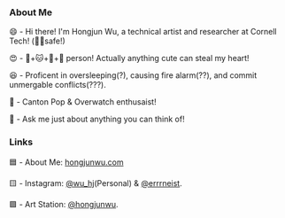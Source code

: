 ### About Me
😄 - Hi there! I'm Hongjun Wu, a technical artist and researcher at Cornell Tech! (🏳️‍🌈safe!)

😍 - 🐶+🐱+🐹+🐼 person! Actually anything cute can steal my heart!  

😆 - Proficent in oversleeping(?), causing fire alarm(??), and commit unmergable conflicts(???).  

🥰 - Canton Pop & Overwatch enthusaist!

💬 - Ask me just about anything you can think of!  

### Links
🟦  - About Me: [hongjunwu.com](https://hongjunwu.com/) 

🟨  - Instagram: [@wu_hj](https://www.instagram.com/wu_hj)(Personal) & [@errrneist](https://www.instagram.com/errrneist/).   

🟪  - Art Station: [@hongjunwu](https://hongjunwu.artstation.com/).   

